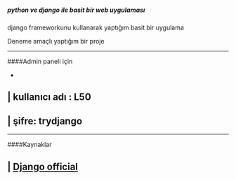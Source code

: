 ##### python ve django ile basit bir web uygulaması 

django frameworkunu kullanarak yaptığım basit bir uygulama

Deneme amaçlı yaptığım bir proje

-------------------

####Admin paneli için

-
| kullanıcı adı : L50
---------

| şifre: trydjango
---------

-------------------

####Kaynaklar

| [Django official](https://docs.djangoproject.com/en/1.9/)
---------
